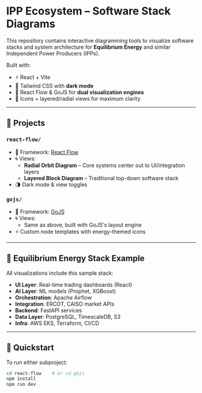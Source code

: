 # IPP Ecosystem – Software Stack Diagrams

This repository contains interactive diagramming tools to visualize software stacks and system architecture for **Equilibrium Energy** and similar Independent Power Producers (IPPs).

Built with:

- ⚡ React + Vite
- 🎨 Tailwind CSS with **dark mode**
- 🧠 React Flow & GoJS for **dual visualization engines**
- 🧩 Icons + layered/radial views for maximum clarity

---

## 📁 Projects

### `react-flow/`

- 📍 Framework: [React Flow](https://reactflow.dev/)
- 🌀 Views:
  - **Radial Orbit Diagram** – Core systems center out to UI/integration layers
  - **Layered Block Diagram** – Traditional top-down software stack
- 🌗 Dark mode & view toggles

### `gojs/`

- 📍 Framework: [GoJS](https://gojs.net/)
- 🌀 Views:
  - Same as above, built with GoJS's layout engine
- ⚡ Custom node templates with energy-themed icons

---

## 🧠 Equilibrium Energy Stack Example

All visualizations include this sample stack:

- **UI Layer**: Real-time trading dashboards (React)
- **AI Layer**: ML models (Prophet, XGBoost)
- **Orchestration**: Apache Airflow
- **Integration**: ERCOT, CAISO market APIs
- **Backend**: FastAPI services
- **Data Layer**: PostgreSQL, TimescaleDB, S3
- **Infra**: AWS EKS, Terraform, CI/CD

---

## 🚀 Quickstart

To run either subproject:

```bash
cd react-flow    # or cd gojs
npm install
npm run dev
```
